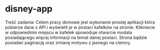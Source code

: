 ﻿# disney-app
Treść zadania: Celem pracy domowe jest wykonanie prostej aplikacji która pobierze dane z API i wyświetli je w postaci kafelków na stronie. Klikniecie w odpowiednim miejscu w kafelek spowoduje otwarcie modala posiadającego więcej informacji na temat danej postaci. Strona będzie posiadać paginację oraz zmianę motywu z jasnego na ciemny.
